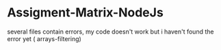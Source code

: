 # Assigment-Matrix-NodeJs
several files contain errors, my code doesn't work but i haven't found the error yet ( arrays-filtering)
